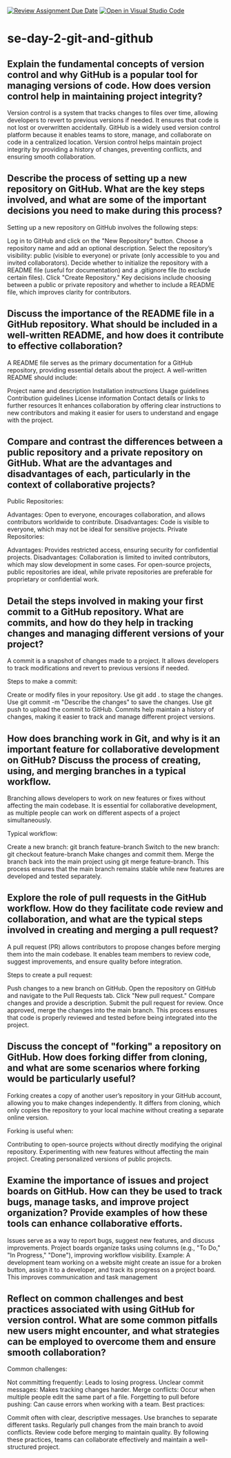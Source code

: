 [![Review Assignment Due Date](https://classroom.github.com/assets/deadline-readme-button-22041afd0340ce965d47ae6ef1cefeee28c7c493a6346c4f15d667ab976d596c.svg)](https://classroom.github.com/a/8wgCKhpZ)
[![Open in Visual Studio Code](https://classroom.github.com/assets/open-in-vscode-2e0aaae1b6195c2367325f4f02e2d04e9abb55f0b24a779b69b11b9e10269abc.svg)](https://classroom.github.com/online_ide?assignment_repo_id=18465857&assignment_repo_type=AssignmentRepo)
# se-day-2-git-and-github
## Explain the fundamental concepts of version control and why GitHub is a popular tool for managing versions of code. How does version control help in maintaining project integrity?

Version control is a system that tracks changes to files over time, allowing developers to revert to previous versions if needed. It ensures that code is not lost or overwritten accidentally. GitHub is a widely used version control platform because it enables teams to store, manage, and collaborate on code in a centralized location. Version control helps maintain project integrity by providing a history of changes, preventing conflicts, and ensuring smooth collaboration.

## Describe the process of setting up a new repository on GitHub. What are the key steps involved, and what are some of the important decisions you need to make during this process?
Setting up a new repository on GitHub involves the following steps:

Log in to GitHub and click on the "New Repository" button.
Choose a repository name and add an optional description.
Select the repository’s visibility: public (visible to everyone) or private (only accessible to you and invited collaborators).
Decide whether to initialize the repository with a README file (useful for documentation) and a .gitignore file (to exclude certain files).
Click "Create Repository."
Key decisions include choosing between a public or private repository and whether to include a README file, which improves clarity for contributors.

## Discuss the importance of the README file in a GitHub repository. What should be included in a well-written README, and how does it contribute to effective collaboration?
A README file serves as the primary documentation for a GitHub repository, providing essential details about the project. A well-written README should include:

Project name and description
Installation instructions
Usage guidelines
Contribution guidelines
License information
Contact details or links to further resources
It enhances collaboration by offering clear instructions to new contributors and making it easier for users to understand and engage with the project.


## Compare and contrast the differences between a public repository and a private repository on GitHub. What are the advantages and disadvantages of each, particularly in the context of collaborative projects?
Public Repositories:

Advantages: Open to everyone, encourages collaboration, and allows contributors worldwide to contribute.
Disadvantages: Code is visible to everyone, which may not be ideal for sensitive projects.
Private Repositories:

Advantages: Provides restricted access, ensuring security for confidential projects.
Disadvantages: Collaboration is limited to invited contributors, which may slow development in some cases.
For open-source projects, public repositories are ideal, while private repositories are preferable for proprietary or confidential work.

## Detail the steps involved in making your first commit to a GitHub repository. What are commits, and how do they help in tracking changes and managing different versions of your project?

A commit is a snapshot of changes made to a project. It allows developers to track modifications and revert to previous versions if needed.

Steps to make a commit:

Create or modify files in your repository.
Use git add . to stage the changes.
Use git commit -m "Describe the changes" to save the changes.
Use git push to upload the commit to GitHub.
Commits help maintain a history of changes, making it easier to track and manage different project versions.

## How does branching work in Git, and why is it an important feature for collaborative development on GitHub? Discuss the process of creating, using, and merging branches in a typical workflow.

Branching allows developers to work on new features or fixes without affecting the main codebase. It is essential for collaborative development, as multiple people can work on different aspects of a project simultaneously.

Typical workflow:

Create a new branch: git branch feature-branch
Switch to the new branch: git checkout feature-branch
Make changes and commit them.
Merge the branch back into the main project using git merge feature-branch.
This process ensures that the main branch remains stable while new features are developed and tested separately.

## Explore the role of pull requests in the GitHub workflow. How do they facilitate code review and collaboration, and what are the typical steps involved in creating and merging a pull request?

A pull request (PR) allows contributors to propose changes before merging them into the main codebase. It enables team members to review code, suggest improvements, and ensure quality before integration.

Steps to create a pull request:

Push changes to a new branch on GitHub.
Open the repository on GitHub and navigate to the Pull Requests tab.
Click "New pull request."
Compare changes and provide a description.
Submit the pull request for review.
Once approved, merge the changes into the main branch.
This process ensures that code is properly reviewed and tested before being integrated into the project.

## Discuss the concept of "forking" a repository on GitHub. How does forking differ from cloning, and what are some scenarios where forking would be particularly useful?
Forking creates a copy of another user’s repository in your GitHub account, allowing you to make changes independently. It differs from cloning, which only copies the repository to your local machine without creating a separate online version.

Forking is useful when:

Contributing to open-source projects without directly modifying the original repository.
Experimenting with new features without affecting the main project.
Creating personalized versions of public projects.

## Examine the importance of issues and project boards on GitHub. How can they be used to track bugs, manage tasks, and improve project organization? Provide examples of how these tools can enhance collaborative efforts.
Issues serve as a way to report bugs, suggest new features, and discuss improvements.
Project boards organize tasks using columns (e.g., "To Do," "In Progress," "Done"), improving workflow visibility.
Example: A development team working on a website might create an issue for a broken button, assign it to a developer, and track its progress on a project board. This improves communication and task management

## Reflect on common challenges and best practices associated with using GitHub for version control. What are some common pitfalls new users might encounter, and what strategies can be employed to overcome them and ensure smooth collaboration?
Common challenges:

Not committing frequently: Leads to losing progress.
Unclear commit messages: Makes tracking changes harder.
Merge conflicts: Occur when multiple people edit the same part of a file.
Forgetting to pull before pushing: Can cause errors when working with a team.
Best practices:

Commit often with clear, descriptive messages.
Use branches to separate different tasks.
Regularly pull changes from the main branch to avoid conflicts.
Review code before merging to maintain quality.
By following these practices, teams can collaborate effectively and maintain a well-structured project.
